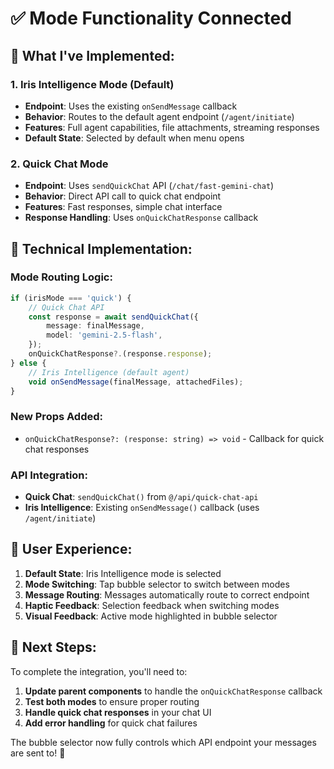 # ✅ Mode Functionality Connected

## **🎯 What I've Implemented:**

### **1. Iris Intelligence Mode (Default)**
- **Endpoint**: Uses the existing `onSendMessage` callback
- **Behavior**: Routes to the default agent endpoint (`/agent/initiate`)
- **Features**: Full agent capabilities, file attachments, streaming responses
- **Default State**: Selected by default when menu opens

### **2. Quick Chat Mode**
- **Endpoint**: Uses `sendQuickChat` API (`/chat/fast-gemini-chat`)
- **Behavior**: Direct API call to quick chat endpoint
- **Features**: Fast responses, simple chat interface
- **Response Handling**: Uses `onQuickChatResponse` callback

## **🔧 Technical Implementation:**

### **Mode Routing Logic:**
```typescript
if (irisMode === 'quick') {
    // Quick Chat API
    const response = await sendQuickChat({
        message: finalMessage,
        model: 'gemini-2.5-flash',
    });
    onQuickChatResponse?.(response.response);
} else {
    // Iris Intelligence (default agent)
    void onSendMessage(finalMessage, attachedFiles);
}
```

### **New Props Added:**
- `onQuickChatResponse?: (response: string) => void` - Callback for quick chat responses

### **API Integration:**
- **Quick Chat**: `sendQuickChat()` from `@/api/quick-chat-api`
- **Iris Intelligence**: Existing `onSendMessage()` callback (uses `/agent/initiate`)

## **📱 User Experience:**

1. **Default State**: Iris Intelligence mode is selected
2. **Mode Switching**: Tap bubble selector to switch between modes
3. **Message Routing**: Messages automatically route to correct endpoint
4. **Haptic Feedback**: Selection feedback when switching modes
5. **Visual Feedback**: Active mode highlighted in bubble selector

## **🚀 Next Steps:**

To complete the integration, you'll need to:
1. **Update parent components** to handle the `onQuickChatResponse` callback
2. **Test both modes** to ensure proper routing
3. **Handle quick chat responses** in your chat UI
4. **Add error handling** for quick chat failures

The bubble selector now fully controls which API endpoint your messages are sent to! 🎉
